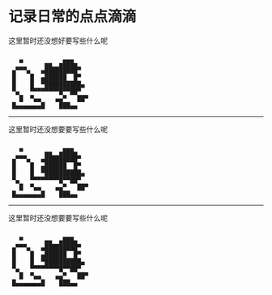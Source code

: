 # 记录日常的点点滴滴 

这里暂时还没想好要写些什么呢


```

   ▀      ▄▄  ▄███▄
 ▄▀▀▀▄   ▄█████████▀
 █    █  ▄██████  █▀
 █    █  ▀██████████▄
 ▀▄   ▀▀▀▀▀▀▀▀█▀▀██▀
   █  ▀▄▄    ▄▄▀   ██▀
 █▄▄▄▄▄▄▄█    ███▄▄
```

---

这里暂时还没想要要写些什么呢


```

   ▀      ▄▄  ▄███▄
 ▄▀▀▀▄   ▄█████████▀
 █    █  ▄██████  █▀
 █    █  ▀██████████▄
 ▀▄   ▀▀▀▀▀▀▀▀█▀▀██▀
   █  ▀▄▄    ▄▄▀   ██▀
 █▄▄▄▄▄▄▄█    ███▄▄
```

---

这里暂时还没想要要写些什么呢


```

   ▀      ▄▄  ▄███▄
 ▄▀▀▀▄   ▄█████████▀
 █    █  ▄██████  █▀
 █    █  ▀██████████▄
 ▀▄   ▀▀▀▀▀▀▀▀█▀▀██▀
   █  ▀▄▄    ▄▄▀   ██▀
 █▄▄▄▄▄▄▄█    ███▄▄
```

